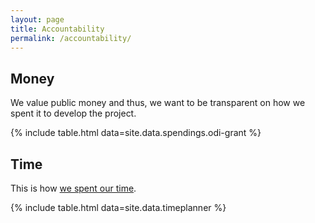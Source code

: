 ```yaml
---
layout: page
title: Accountability
permalink: /accountability/
---
```


## Money

We value public money and thus, we want to be transparent on how we spent it to develop the project.

{% include table.html data=site.data.spendings.odi-grant %}

## Time

This is how [we spent our time][timeplanner].

{% include table.html data=site.data.timeplanner %}


[timeplanner]: https://github.com/dtc-innovation/mind-the-gaps/blob/master/_data/timeplanner.csv

